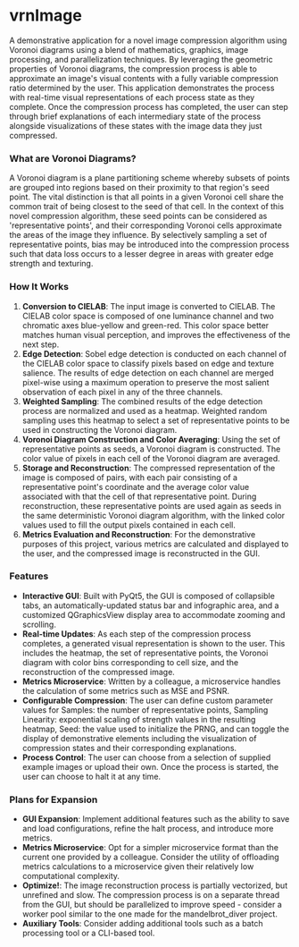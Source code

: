 # vrnImage

A demonstrative application for a novel image compression algorithm using Voronoi diagrams using a blend of
mathematics, graphics, image processing, and parallelization techniques. By leveraging the geometric properties
of Voronoi diagrams, the compression process is able to approximate an image's visual contents with a fully 
variable compression ratio determined by the user. This application demonstrates the process with real-time 
visual representations of each process state as they complete. Once the compression process has completed, the 
user can step through brief explanations of each intermediary state of the process alongside visualizations of 
these states with the image data they just compressed.


### What are Voronoi Diagrams?

A Voronoi diagram is a plane partitioning scheme whereby subsets of points are grouped into regions 
based on their proximity to that region's seed point. The vital distinction is that all points in a given 
Voronoi cell share the common trait of being closest to the seed of that cell. In the context of this novel 
compression algorithm, these seed points can be considered as 'representative points', and their corresponding 
Voronoi cells approximate the areas of the image they influence. By selectively sampling a set of representative 
points, bias may be introduced into the compression process such that data loss occurs to a lesser degree 
in areas with greater edge strength and texturing.


### How It Works

1. **Conversion to CIELAB**: The input image is converted to CIELAB. The CIELAB color space is composed of 
one luminance channel and two chromatic axes blue-yellow and green-red. This color space better matches human 
visual perception, and improves the effectiveness of the next step.
2. **Edge Detection**: Sobel edge detection is conducted on each channel of the CIELAB color space to classify
pixels based on edge and texture salience. The results of edge detection on each channel are merged pixel-wise using 
a maximum operation to preserve the most salient observation of each pixel in any of the three channels.
3. **Weighted Sampling**: The combined results of the edge detection process are normalized and used as a heatmap.
Weighted random sampling uses this heatmap to select a set of representative points to be used in constructing the 
Voronoi diagram.
4. **Voronoi Diagram Construction and Color Averaging**: Using the set of representative points as seeds, a Voronoi 
diagram is constructed. The color value of pixels in each cell of the Voronoi diagram are averaged.
5. **Storage and Reconstruction**: The compressed representation of the image is composed of pairs, with each pair
consisting of a representative point's coordinate and the average color value associated with that the cell of that 
representative point. During reconstruction, these representative points are used again as seeds in the same 
deterministic Voronoi diagram algorithm, with the linked color values used to fill the output pixels
contained in each cell.
6. **Metrics Evaluation and Reconstruction**: For the demonstrative purposes of this project, various metrics 
are calculated and displayed to the user, and the compressed image is reconstructed in the GUI.



### Features

- **Interactive GUI**: Built with PyQt5, the GUI is composed of collapsible tabs, an automatically-updated status bar 
and infographic area, and a customized QGraphicsView display area to accommodate zooming and scrolling.
- **Real-time Updates**: As each step of the compression process completes, a generated visual representation is shown 
to the user. This includes the heatmap, the set of representative points, the Voronoi diagram with color bins 
corresponding to cell size, and the reconstruction of the compressed image.
- **Metrics Microservice**: Written by a colleague, a microservice handles the calculation of some metrics such as 
MSE and PSNR.
- **Configurable Compression**: The user can define custom parameter values for Samples: the number of 
representative points, Sampling Linearity: exponential scaling of strength values in the resulting heatmap, Seed: 
the value used to initialize the PRNG, and can toggle the display of demonstrative elements including the visualization 
of compression states and their corresponding explanations.
- **Process Control**: The user can choose from a selection of supplied example images or upload their own. Once the 
process is started, the user can choose to halt it at any time.


### Plans for Expansion

- **GUI Expansion**: Implement additional features such as the ability to save and load configurations, refine the 
halt process, and introduce more metrics.
- **Metrics Microservice**: Opt for a simpler microservice format than the current one provided by a colleague. 
Consider the utility of offloading metrics calculations to a microservice given their relatively low computational 
complexity.
- **Optimize!**: The image reconstruction process is partially vectorized, but unrefined and slow. The compression 
process is on a separate thread from the GUI, but should be parallelized to improve speed - consider a worker pool 
similar to the one made for the mandelbrot_diver project.
- **Auxiliary Tools**: Consider adding additional tools such as a batch processing tool or a CLI-based tool.